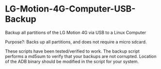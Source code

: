 LG-Motion-4G-Computer-USB-Backup
================================

Backup all partitions of the LG Motion 4G via USB to a Linux Computer

Purpose?: Backs up all partitions, and does not require a micro sdcard.

These scripts have been tested/verified to work. The backup script performs a md5sum to verify that your backups are not corrupted. Location of the ADB binary should be modified in the script for your system.

